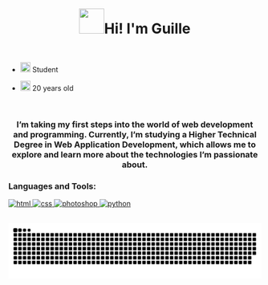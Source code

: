 <h1 align="center"> <img src="https://cdn-icons-png.flaticon.com/512/2278/2278923.png" width="50" height="50" />Hi! I'm Guille</h1>

<br>

- <img src="https://cdn-icons-png.flaticon.com/512/3749/3749784.png" width="20" height="20" /> Student

- <img src="https://cdn-icons-png.flaticon.com/512/7527/7527156.png" width="20" height="20" /> 20 years old

</br>

<h3 align="center">I’m taking my first steps into the world of web development and programming. Currently, I’m studying a Higher Technical Degree in Web Application Development, which allows me to explore and learn more about the technologies I’m passionate about.</h3>

<p align="left">
</p>

<h3 align="left">Languages and Tools:</h3>
<p align="left"> 
  <a href="https://www.w3schools.com/html/" target="_blank" rel="noreferrer"> 
      <img src="https://cdn.jsdelivr.net/gh/devicons/devicon/icons/html5/html5-original.svg" alt="html" heigth="40" width="40" />
  </a> 
  <a href="https://www.w3.org/css/" target="_blank" rel="noreferrer">
      <img src="https://cdn.jsdelivr.net/gh/devicons/devicon/icons/css3/css3-original.svg" alt="css" heigth="40" width="40"  />
  </a> 
  <a href="https://www.adobe.com/la/products/photoshop.html" target="_blank" rel="noreferrer">
    <img src="https://cdn.jsdelivr.net/gh/devicons/devicon@latest/icons/photoshop/photoshop-original.svg" alt="photoshop" width="40" height="40">
  </a>
    <a href="https://www.python.org/" target="_blank" rel="noreferrer">
    <img src="https://cdn.jsdelivr.net/gh/devicons/devicon@latest/icons/python/python-original.svg" alt="python" width="40" height="40">
  </a>
</p>

</br>

<img src="https://raw.githubusercontent.com/Hoxuro/Hoxuro/output/snake.svg" alt="Snake animation" />
